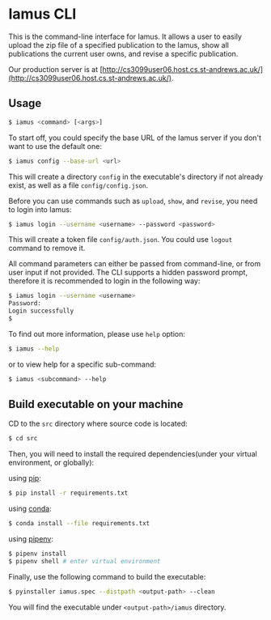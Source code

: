 # Iamus CLI

This is the command-line interface for Iamus. It allows a user to easily upload
the zip file of a specified publication to the Iamus, show all publications
the current user owns, and revise a specific publication.

Our production server is at [http://cs3099user06.host.cs.st-andrews.ac.uk/](http://cs3099user06.host.cs.st-andrews.ac.uk/).
## Usage

```bash
$ iamus <command> [<args>]
```

To start off, you could specify the base URL of the Iamus server if you don't want to use the default one:
```bash
$ iamus config --base-url <url>
```
This will create a directory ``config`` in the executable's directory if not already exist, as well as a file ``config/config.json``. 

Before you can use commands such as `upload`, `show`, and `revise`, you need to login into Iamus:
```bash
$ iamus login --username <username> --password <password>
```
This will create a token file ``config/auth.json``. You could use ``logout`` command to remove it.

All command parameters can either be passed from command-line, or from user input if not provided. The CLI supports a hidden password prompt, therefore it is recommended to login in the following way:
```bash
$ iamus login --username <username>
Password:
Login successfully
$ 
```

To find out more information, please use `help` option:
```bash
$ iamus --help
```
or to view help for a specific sub-command:
```bash
$ iamus <subcommand> --help
```
## Build executable on your machine

CD to the ``src`` directory where source code is located:
```bash
$ cd src
```

Then, you will need to install the required dependencies(under your virtual environment, or globally):

using [pip](https://pip.pypa.io/en/stable/):

```bash
$ pip install -r requirements.txt
```

using [conda](https://docs.conda.io/en/latest/):

```bash
$ conda install --file requirements.txt
```

using [pipenv](https://pipenv.pypa.io/en/latest/):

```bash
$ pipenv install
$ pipenv shell # enter virtual environment
```

Finally, use the following command to build the executable:
```bash
$ pyinstaller iamus.spec --distpath <output-path> --clean
```
You will find the executable under ``<output-path>/iamus`` directory.
